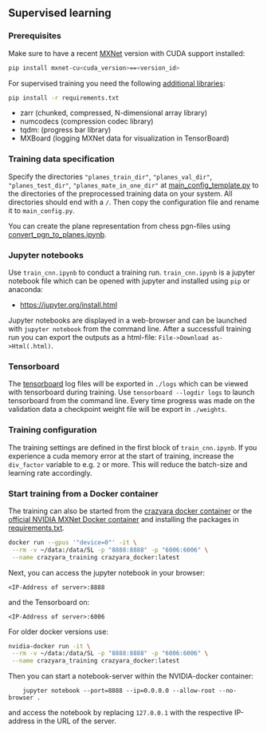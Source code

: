 ## Supervised learning

### Prerequisites

Make sure to have a recent [MXNet](https://mxnet.incubator.apache.org/index.html) version with CUDA support installed:
 ```bash
 pip install mxnet-cu<cuda_version>==<version_id>
```

For supervised training you need the following [additional libraries](https://github.com/QueensGambit/CrazyAra/blob/master/DeepCrazyhouse/src/training/requirements.txt):

```bash
pip install -r requirements.txt
```

* zarr (chunked, compressed, N-dimensional array library)
* numcodecs (compression codec library)
* tqdm: (progress bar library)
* MXBoard (logging MXNet data for visualization in TensorBoard)

### Training data specification
Specify the directories `"planes_train_dir"`, `"planes_val_dir"`, `"planes_test_dir"`, `"planes_mate_in_one_dir"` at
[main_config_template.py](https://github.com/QueensGambit/CrazyAra/blob/master/DeepCrazyhouse/configs/main_config_template.py)
to the directories of the preprocessed training data on your system. All directories should end with a `/`.
Then copy the configuration file and rename it to `main_config.py`.

You can create the plane representation from chess pgn-files using [convert_pgn_to_planes.ipynb](https://github.com/QueensGambit/CrazyAra/blob/master/DeepCrazyhouse/src/preprocessing/convert_pgn_to_planes.ipynb).

### Jupyter notebooks
Use `train_cnn.ipynb` to conduct a training run.
`train_cnn.ipynb` is a jupyter notebook file which can be opened with jupyter and installed using `pip` or anaconda: 
* <https://jupyter.org/install.html>

Jupyter notebooks are displayed in a web-browser and can be launched with `jupyter notebook` from the command line. 
After a successfull training run you can export the outputs as a html-file:  `File->Download as->Html(.html)`.

### Tensorboard
The [tensorboard](https://github.com/tensorflow/tensorboard) log files will be exported in `./logs` which can be viewed with tensorboard during training.
Use `tensorboard --logdir logs` to launch tensorboard from the command line.
Every time progress was made on the validation data a checkpoint weight file will be export in `./weights`.

### Training configuration

The training settings are defined in the first block of `train_cnn.ipynb`.
If you experience a cuda memory error at the start of training, increase the `div_factor` variable to e.g. `2` or more.
This will reduce the batch-size and learning rate accordingly.

### Start training from a Docker container

The training can also be started from the [crazyara docker container](https://github.com/QueensGambit/CrazyAra/blob/master/engine/src/rl/Dockerfile)
or the [official NVIDIA MXNet Docker container](https://docs.nvidia.com/deeplearning/frameworks/mxnet-release-notes/overview.html#overview)
and installing the packages in [requirements.txt](https://github.com/QueensGambit/CrazyAra/blob/master/DeepCrazyhouse/src/training/requirements.txt). 

```bash
docker run --gpus '"device=0"' -it \
 --rm -v ~/data:/data/SL -p "8888:8888" -p "6006:6006" \
 --name crazyara_training crazyara_docker:latest
```

Next, you can access the jupyter notebook in your browser:

`<IP-Address of server>:8888`

and the Tensorboard on:

`<IP-Address of server>:6006`


For older docker versions use:
```bash
nvidia-docker run -it \
 --rm -v ~/data:/data/SL -p "8888:8888" -p "6006:6006" \
 --name crazyara_training crazyara_docker:latest
```

Then you can start a notebook-server within the NVIDIA-docker container:
```
    jupyter notebook --port=8888 --ip=0.0.0.0 --allow-root --no-browser .
```
and access the notebook by replacing `127.0.0.1` with the respective IP-address in the URL of the server.
